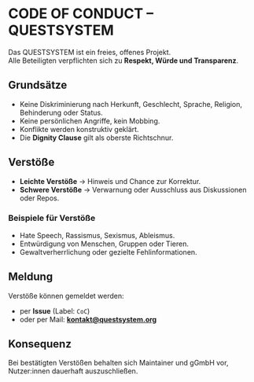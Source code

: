 # CODE OF CONDUCT – QUESTSYSTEM

Das QUESTSYSTEM ist ein freies, offenes Projekt.  
Alle Beteiligten verpflichten sich zu **Respekt, Würde und Transparenz**.

## Grundsätze
- Keine Diskriminierung nach Herkunft, Geschlecht, Sprache, Religion, Behinderung oder Status.  
- Keine persönlichen Angriffe, kein Mobbing.  
- Konflikte werden konstruktiv geklärt.  
- Die **Dignity Clause** gilt als oberste Richtschnur.  

## Verstöße
- **Leichte Verstöße** → Hinweis und Chance zur Korrektur.  
- **Schwere Verstöße** → Verwarnung oder Ausschluss aus Diskussionen oder Repos.  

### Beispiele für Verstöße
- Hate Speech, Rassismus, Sexismus, Ableismus.  
- Entwürdigung von Menschen, Gruppen oder Tieren.  
- Gewaltverherrlichung oder gezielte Fehlinformationen.  

## Meldung
Verstöße können gemeldet werden:
- per **Issue** (Label: `CoC`)  
- oder per Mail: **kontakt@questsystem.org**

## Konsequenz
Bei bestätigten Verstößen behalten sich Maintainer und gGmbH vor,
Nutzer:innen dauerhaft auszuschließen.  
